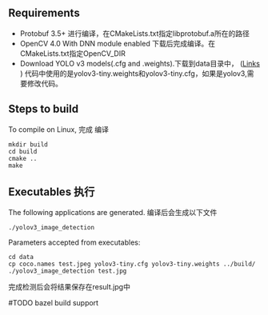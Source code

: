 
## Requirements
- Protobuf 3.5+  进行编译，在CMakeLists.txt指定libprotobuf.a所在的路径
- OpenCV 4.0 With DNN module enabled  下载后完成编译。在CMakeLists.txt指定OpenCV_DIR
- Download YOLO v3 models(.cfg and .weights).下载到data目录中， ([Links ](https://pjreddie.com/darknet/yolo/))
代码中使用的是yolov3-tiny.weights和yolov3-tiny.cfg，如果是yolov3,需要修改代码。

## Steps to build

To compile on Linux, 完成 编译
```
mkdir build
cd build
cmake ..
make
```


 
## Executables  执行

The following applications are generated. 编译后会生成以下文件

```
./yolov3_image_detection  
```

Parameters accepted from executables:

```
cd data
cp coco.names test.jpeg yolov3-tiny.cfg yolov3-tiny.weights ../build/
./yolov3_image_detection test.jpg
```

完成检测后会将结果保存在result.jpg中

#TODO  bazel build support